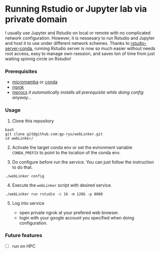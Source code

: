 # Running Rstudio or Jupyter lab via private domain

I usually use Jupyter and Rstudio on local or remote with no complicated network configuration. However, it is nessesary to run Rstudio and Jupyter and host it to use under different network schemes.
Thanks to [rstudio-server-conda](https://github.com/grst/rstudio-server-conda), running Rstudio server is now so much easier without needs root access, easy to manage own rsession, and saves ton of time from just waiting spinnig circle on Rstudio!

### Prerequisites
* [micromamba](https://github.com/conda-forge/miniforge#mambaforge) or [conda](https://docs.conda.io/en/latest/miniconda.html)
* [ngrok](https://ngrok.com)
* [mprocs](https://github.com/pvolok/mprocs)
*it automatically installs all prerequisite while doing config anyway...*

### Usage 

1.  Clone this repository
```
bash
git clone git@github.com:gp-ryu/webLinker.git
cd webLinker/
```

2.  Activate the target conda env or set the evironment variable `CONDA_PREFIX`
    to point to the location of the conda env.

3.  Do configure before run the service. You can just follow the instruction to do that.
```
./webLinker config
```

4.  Execute the `webLinker` script with desired service.
```
./webLinker run rstudio -c 16 -m 128G -p 8080
```

5.  Log into service

    * open private ngrok at your prefered web browser.
    * login with your google account you specified when doing configuration.

### Future features
- [ ] run on HPC
